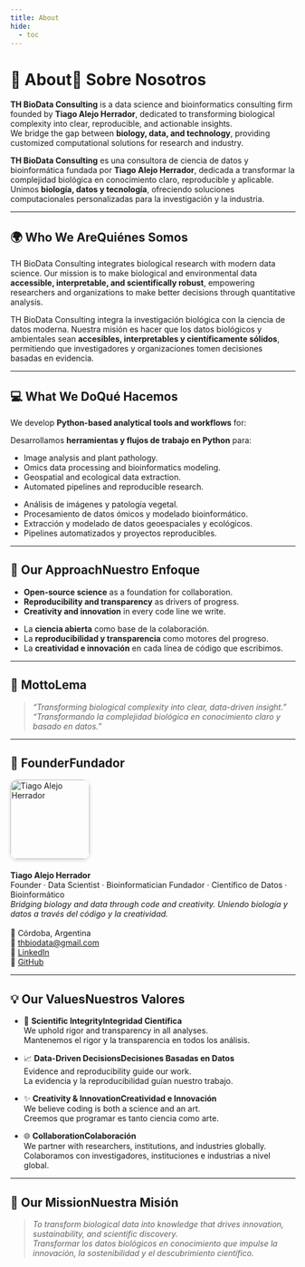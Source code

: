 ```yaml
---
title: About
hide:
  - toc
---
```


# <span class="lang lang-en">🧬 About</span><span class="lang lang-es">🧬 Sobre Nosotros</span>
<p class="lang lang-en">
  <strong>TH BioData Consulting</strong> is a data science and bioinformatics consulting firm founded by
  <strong>Tiago Alejo Herrador</strong>, dedicated to transforming biological complexity into clear,
  reproducible, and actionable insights.<br>
  We bridge the gap between <strong>biology, data, and technology</strong>, providing customized computational
  solutions for research and industry.
</p>
<p class="lang lang-es">
  <strong>TH BioData Consulting</strong> es una consultora de ciencia de datos y bioinformática fundada por
  <strong>Tiago Alejo Herrador</strong>, dedicada a transformar la complejidad biológica en conocimiento claro,
  reproducible y aplicable.<br>
  Unimos <strong>biología, datos y tecnología</strong>, ofreciendo soluciones computacionales personalizadas para
  la investigación y la industria.
</p>

---

## 🌍 <span class="lang lang-en">Who We Are</span><span class="lang lang-es">Quiénes Somos</span>
<p class="lang lang-en">
  TH BioData Consulting integrates biological research with modern data science.
  Our mission is to make biological and environmental data <strong>accessible, interpretable, and scientifically robust</strong>,
  empowering researchers and organizations to make better decisions through quantitative analysis.
</p>
<p class="lang lang-es">
  TH BioData Consulting integra la investigación biológica con la ciencia de datos moderna.
  Nuestra misión es hacer que los datos biológicos y ambientales sean
  <strong>accesibles, interpretables y científicamente sólidos</strong>,
  permitiendo que investigadores y organizaciones tomen decisiones basadas en evidencia.
</p>

---

## 💻 <span class="lang lang-en">What We Do</span><span class="lang lang-es">Qué Hacemos</span>
<p class="lang lang-en">
  We develop <strong>Python-based analytical tools and workflows</strong> for:
</p>
<p class="lang lang-es">
  Desarrollamos <strong>herramientas y flujos de trabajo en Python</strong> para:
</p>

<ul class="lang lang-en">
  <li>Image analysis and plant pathology.</li>
  <li>Omics data processing and bioinformatics modeling.</li>
  <li>Geospatial and ecological data extraction.</li>
  <li>Automated pipelines and reproducible research.</li>
</ul>

<ul class="lang lang-es">
  <li>Análisis de imágenes y patología vegetal.</li>
  <li>Procesamiento de datos ómicos y modelado bioinformático.</li>
  <li>Extracción y modelado de datos geoespaciales y ecológicos.</li>
  <li>Pipelines automatizados y proyectos reproducibles.</li>
</ul>

---

## 🧩 <span class="lang lang-en">Our Approach</span><span class="lang lang-es">Nuestro Enfoque</span>

<ul class="lang lang-en">
  <li><strong>Open-source science</strong> as a foundation for collaboration.</li>
  <li><strong>Reproducibility and transparency</strong> as drivers of progress.</li>
  <li><strong>Creativity and innovation</strong> in every code line we write.</li>
</ul>

<ul class="lang lang-es">
  <li>La <strong>ciencia abierta</strong> como base de la colaboración.</li>
  <li>La <strong>reproducibilidad y transparencia</strong> como motores del progreso.</li>
  <li>La <strong>creatividad e innovación</strong> en cada línea de código que escribimos.</li>
</ul>

---

## 💬 <span class="lang lang-en">Motto</span><span class="lang lang-es">Lema</span>

> <em class="lang lang-en">“Transforming biological complexity into clear, data-driven insight.”</em>  
> <em class="lang lang-es">“Transformando la complejidad biológica en conocimiento claro y basado en datos.”</em>

---

## 👤 <span class="lang lang-en">Founder</span><span class="lang lang-es">Fundador</span>

<div style="display:flex;align-items:flex-start;gap:20px;flex-wrap:wrap;margin-top:10px;">
  <div style="flex-shrink:0;">
    <img src="/assets/tiago_profile.png" alt="Tiago Alejo Herrador" width="140" style="border-radius:12px;box-shadow:0 2px 6px rgba(0,0,0,0.15);">
  </div>
  <div style="max-width:650px;">
    <strong>Tiago Alejo Herrador</strong><br>
    <span class="lang lang-en">Founder · Data Scientist · Bioinformatician</span>
    <span class="lang lang-es">Fundador · Científico de Datos · Bioinformático</span><br>
    <em class="lang lang-en">Bridging biology and data through code and creativity.</em>
    <em class="lang lang-es">Uniendo biología y datos a través del código y la creatividad.</em><br><br>
    📍 Córdoba, Argentina<br>
    📧 <a href="mailto:thbiodata@gmail.com">thbiodata@gmail.com</a><br>
    🔗 <a href="https://www.linkedin.com/in/tiago-alejo-herrador-425090316" target="_blank">LinkedIn</a><br>
    🔗 <a href="https://github.com/tiagoalejoh" target="_blank">GitHub</a>
  </div>
</div>

---

## 💡 <span class="lang lang-en">Our Values</span><span class="lang lang-es">Nuestros Valores</span>

<div class="grid cards" markdown="1">

- :dna: **<span class="lang lang-en">Scientific Integrity</span><span class="lang lang-es">Integridad Científica</span>**  
  <span class="lang lang-en">We uphold rigor and transparency in all analyses.</span>  
  <span class="lang lang-es">Mantenemos el rigor y la transparencia en todos los análisis.</span>

- :chart_with_upwards_trend: **<span class="lang lang-en">Data-Driven Decisions</span><span class="lang lang-es">Decisiones Basadas en Datos</span>**  
  <span class="lang lang-en">Evidence and reproducibility guide our work.</span>  
  <span class="lang lang-es">La evidencia y la reproducibilidad guían nuestro trabajo.</span>

- :sparkles: **<span class="lang lang-en">Creativity & Innovation</span><span class="lang lang-es">Creatividad e Innovación</span>**  
  <span class="lang lang-en">We believe coding is both a science and an art.</span>  
  <span class="lang lang-es">Creemos que programar es tanto ciencia como arte.</span>

- :globe_with_meridians: **<span class="lang lang-en">Collaboration</span><span class="lang lang-es">Colaboración</span>**  
  <span class="lang lang-en">We partner with researchers, institutions, and industries globally.</span>  
  <span class="lang lang-es">Colaboramos con investigadores, instituciones e industrias a nivel global.</span>

</div>

---

## 🧭 <span class="lang lang-en">Our Mission</span><span class="lang lang-es">Nuestra Misión</span>

> <em class="lang lang-en">To transform biological data into knowledge that drives innovation, sustainability, and scientific discovery.</em>  
> <em class="lang lang-es">Transformar los datos biológicos en conocimiento que impulse la innovación, la sostenibilidad y el descubrimiento científico.</em>
